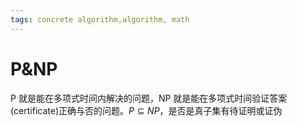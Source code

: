 ```yaml
---
tags: concrete algorithm,algorithm, math
---
```

# P&NP

P 就是能在多项式时间内解决的问题，NP 就是能在多项式时间验证答案(certificate)正确与否的问题。$P \subseteq NP$，是否是真子集有待证明或证伪
